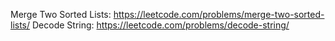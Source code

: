 Merge Two Sorted Lists: https://leetcode.com/problems/merge-two-sorted-lists/
Decode String: https://leetcode.com/problems/decode-string/